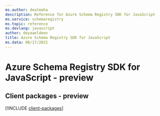 ```yaml
---
ms.author: dealmaha
description: Reference for Azure Schema Registry SDK for JavaScript
ms.service: schemaregistry
ms.topic: reference
ms.devlang: javascript
author: deyaaeldeen
title: Azure Schema Registry SDK for JavaScript
ms.data: 08/17/2022
---
```

# Azure Schema Registry SDK for JavaScript - preview

## Client packages - preview
[!INCLUDE [client-packages](schema-registry-client-index.md)]